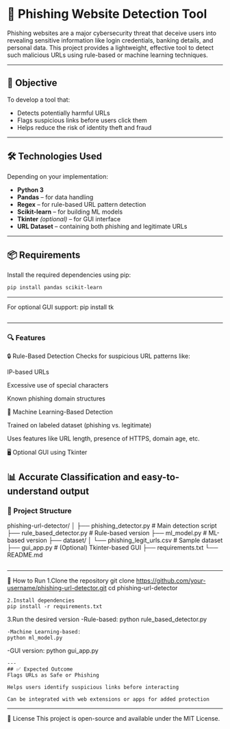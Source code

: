 # 🎯 Phishing Website Detection Tool

Phishing websites are a major cybersecurity threat that deceive users into revealing sensitive information like login credentials, banking details, and personal data. This project provides a lightweight, effective tool to detect such malicious URLs using rule-based or machine learning techniques.

---

## 🚀 Objective

To develop a tool that:
- Detects potentially harmful URLs  
- Flags suspicious links before users click them  
- Helps reduce the risk of identity theft and fraud

---

## 🛠️ Technologies Used

Depending on your implementation:

- **Python 3**
- **Pandas** – for data handling  
- **Regex** – for rule-based URL pattern detection  
- **Scikit-learn** – for building ML models  
- **Tkinter** *(optional)* – for GUI interface  
- **URL Dataset** – containing both phishing and legitimate URLs

---

## 📦 Requirements

Install the required dependencies using pip:

```bash
pip install pandas scikit-learn
```
---
For optional GUI support:
pip install tk
```
```
---
### 🔍 Features
🔒 Rule-Based Detection
Checks for suspicious URL patterns like:

IP-based URLs

Excessive use of special characters

Known phishing domain structures

🤖 Machine Learning-Based Detection

Trained on labeled dataset (phishing vs. legitimate)

Uses features like URL length, presence of HTTPS, domain age, etc.

🖥️ Optional GUI using Tkinter

📊 Accurate Classification and easy-to-understand output
---
### 📁 Project Structure

phishing-url-detector/
│
├── phishing_detector.py         # Main detection script
├── rule_based_detector.py       # Rule-based version
├── ml_model.py                  # ML-based version
├── dataset/
│   └── phishing_legit_urls.csv  # Sample dataset
├── gui_app.py                   # (Optional) Tkinter-based GUI
├── requirements.txt
└── README.md
```
```
---
🧪 How to Run
1.Clone the repository
git clone https://github.com/your-username/phishing-url-detector.git
cd phishing-url-detector
```
2.Install dependencies
pip install -r requirements.txt
```
3.Run the desired version
-Rule-based:
python rule_based_detector.py
```
-Machine Learning-based:
python ml_model.py
```
-GUI version:
python gui_app.py
```
---
## ✅ Expected Outcome
Flags URLs as Safe or Phishing

Helps users identify suspicious links before interacting

Can be integrated with web extensions or apps for added protection
```
---
🧾 License
This project is open-source and available under the MIT License.

